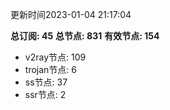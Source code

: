 更新时间2023-01-04 21:17:04

**总订阅: 45**
**总节点: 831**
**有效节点: 154**
- v2ray节点: 109
- trojan节点: 6
- ss节点: 37
- ssr节点: 2
